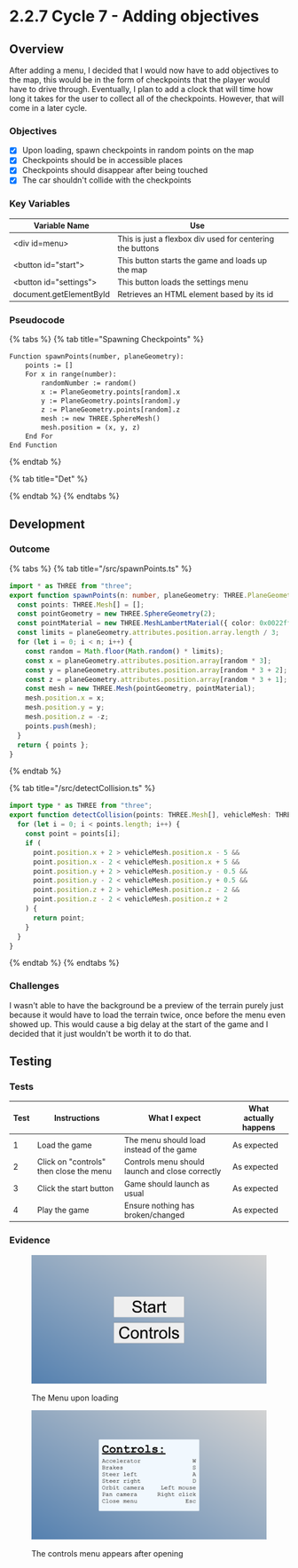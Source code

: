 # 2.2.7 Cycle 7 - Adding objectives

## Overview

After adding a menu, I decided that I would now have to add objectives to the map, this would be in the form of checkpoints that the player would have to drive through. Eventually, I plan to add a clock that will time how long it takes for the user to collect all of the checkpoints. However, that will come in a later cycle.

### Objectives

* [x] Upon loading, spawn checkpoints in random points on the map
* [x] Checkpoints should be in accessible places
* [x] Checkpoints should disappear after being touched
* [x] The car shouldn't collide with the checkpoints

### Key Variables

| Variable Name           | Use                                                       |   |
| ----------------------- | --------------------------------------------------------- | - |
| \<div id=menu>          | This is just a flexbox div used for centering the buttons |   |
| \<button id="start">    | This button starts the game and loads up the map          |   |
| \<button id="settings"> | This button loads the settings menu                       |   |
| document.getElementById | Retrieves an HTML element based by its id                 |   |

### Pseudocode

{% tabs %}
{% tab title="Spawning Checkpoints" %}
```
Function spawnPoints(number, planeGeometry):
    points := []
    For x in range(number):
        randomNumber := random()
        x := PlaneGeometry.points[random].x
        y := PlaneGeometry.points[random].y
        z := PlaneGeometry.points[random].z
        mesh := new THREE.SphereMesh()
        mesh.position = (x, y, z)
    End For
End Function
```
{% endtab %}

{% tab title="Det" %}

{% endtab %}
{% endtabs %}

## Development

### Outcome



{% tabs %}
{% tab title="/src/spawnPoints.ts" %}
```typescript
import * as THREE from "three";
export function spawnPoints(n: number, planeGeometry: THREE.PlaneGeometry) {
  const points: THREE.Mesh[] = [];
  const pointGeometry = new THREE.SphereGeometry(2);
  const pointMaterial = new THREE.MeshLambertMaterial({ color: 0x0022ff });
  const limits = planeGeometry.attributes.position.array.length / 3;
  for (let i = 0; i < n; i++) {
    const random = Math.floor(Math.random() * limits);
    const x = planeGeometry.attributes.position.array[random * 3];
    const y = planeGeometry.attributes.position.array[random * 3 + 2];
    const z = planeGeometry.attributes.position.array[random * 3 + 1];
    const mesh = new THREE.Mesh(pointGeometry, pointMaterial);
    mesh.position.x = x;
    mesh.position.y = y;
    mesh.position.z = -z;
    points.push(mesh);
  }
  return { points };
}
```
{% endtab %}

{% tab title="/src/detectCollision.ts" %}
```typescript
import type * as THREE from "three";
export function detectCollision(points: THREE.Mesh[], vehicleMesh: THREE.Mesh) {
  for (let i = 0; i < points.length; i++) {
    const point = points[i];
    if (
      point.position.x + 2 > vehicleMesh.position.x - 5 &&
      point.position.x - 2 < vehicleMesh.position.x + 5 &&
      point.position.y + 2 > vehicleMesh.position.y - 0.5 &&
      point.position.y - 2 < vehicleMesh.position.y + 0.5 &&
      point.position.z + 2 > vehicleMesh.position.z - 2 &&
      point.position.z - 2 < vehicleMesh.position.z + 2
    ) {
      return point;
    }
  }
}
```
{% endtab %}
{% endtabs %}

### Challenges

I wasn't able to have the background be a preview of the terrain purely just because it would have to load the terrain twice, once before the menu even showed up. This would cause a big delay at the start of the game and I decided that it just wouldn't be worth it to do that.&#x20;

## Testing

### Tests

| Test | Instructions                            | What I expect                                   | What actually happens |
| ---- | --------------------------------------- | ----------------------------------------------- | --------------------- |
| 1    | Load the game                           | The menu should load instead of the game        | As expected           |
| 2    | Click on "controls" then close the menu | Controls menu should launch and close correctly | As expected           |
| 3    | Click the start button                  | Game should launch as usual                     | As expected           |
| 4    | Play the game                           | Ensure nothing has broken/changed               | As expected           |

### Evidence

<figure><img src="../.gitbook/assets/image.png" alt=""><figcaption><p>The Menu upon loading</p></figcaption></figure>

<figure><img src="../.gitbook/assets/image (1).png" alt=""><figcaption><p>The controls menu appears after opening</p></figcaption></figure>
